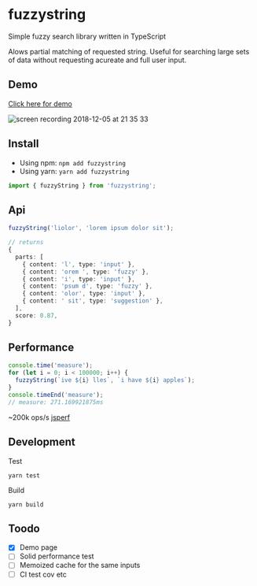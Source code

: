 # fuzzystring

Simple fuzzy search library written in TypeScript

Alows partial matching of requested string. Useful for searching large sets of data without requesting acureate and full user input.

## Demo

[Click here for demo](https://pie6k.github.io/fuzzystring/)

![screen recording 2018-12-05 at 21 35 33](https://user-images.githubusercontent.com/7311462/49559878-ed6f0a80-f8d5-11e8-8cf6-fd5734512f9f.gif)

## Install

- Using npm: `npm add fuzzystring`
- Using yarn: `yarn add fuzzystring`

```ts
import { fuzzyString } from 'fuzzystring';
```

## Api

```ts
fuzzyString('liolor', 'lorem ipsum dolor sit');

// returns
{
  parts: [
    { content: 'l', type: 'input' },
    { content: 'orem ', type: 'fuzzy' },
    { content: 'i', type: 'input' },
    { content: 'psum d', type: 'fuzzy' },
    { content: 'olor', type: 'input' },
    { content: ' sit', type: 'suggestion' },
  ],
  score: 0.87,
}
```

## Performance

```js
console.time('measure');
for (let i = 0; i < 100000; i++) {
  fuzzyString(`ive ${i} lles`, `i have ${i} apples`);
}
console.timeEnd('measure');
// measure: 271.169921875ms
```

~200k ops/s [jsperf](https://jsperf.com/fuzzystring2)

## Development

Test

`yarn test`

Build

`yarn build`

## Toodo

- [x] Demo page
- [ ] Solid performance test
- [ ] Memoized cache for the same inputs
- [ ] CI test cov etc
